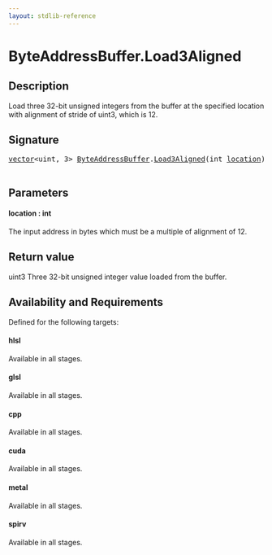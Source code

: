 ```yaml
---
layout: stdlib-reference
---
```


# ByteAddressBuffer\.Load3Aligned

## Description

Load three 32-bit unsigned integers from the buffer at the specified location with alignment
of stride of <span class='code'>uint3</span>, which is 12.



## Signature 

<pre>
<a href="../vector/index.md" class="code_type">vector</a>&lt;<span class="code_keyword">uint</span>, 3&gt; <a href="index.md" class="code_type">ByteAddressBuffer</a>.<a href="load3aligned-05.md">Load3Aligned</a>(<span class="code_keyword">int</span> <a href="load3aligned-05.md#decl-location" class="code_param">location</a>);

</pre>

## Parameters

####  <a id="decl-location"></a>location  : int
The input address in bytes which must be a multiple of alignment of 12.


## Return value
<span class='code'>uint3</span> Three 32-bit unsigned integer value loaded from the buffer.


## Availability and Requirements

Defined for the following targets:

#### hlsl
Available in all stages.

#### glsl
Available in all stages.

#### cpp
Available in all stages.

#### cuda
Available in all stages.

#### metal
Available in all stages.

#### spirv
Available in all stages.




<script>
// Fix .md links to .html when on ReadTheDocs
if (window.location.hostname.includes('readthedocs') || 
    window.location.hostname.includes('rtfd.io')) {
  document.addEventListener('DOMContentLoaded', function() {
    const links = document.querySelectorAll('a');
    links.forEach(link => {
      if (link.getAttribute('href') && link.getAttribute('href').endsWith('.md')) {
        link.href = link.href.replace(/\.md($|#|\?)/, '.html$1');
      }
    });
  });
}
</script>
